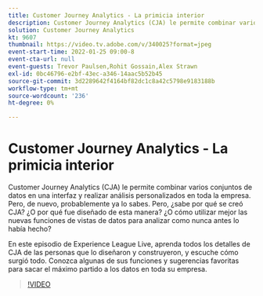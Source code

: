 ```yaml
---
title: Customer Journey Analytics - La primicia interior
description: Customer Journey Analytics (CJA) le permite combinar varios conjuntos de datos en una interfaz y realizar análisis personalizados en toda la empresa. Pero, de nuevo, probablemente ya lo sabes. Pero, ¿sabe por qué se creó CJA? ¿O por qué fue diseñado de esta manera? ¿O cómo utilizar mejor las nuevas funciones de vistas de datos para analizar como nunca antes lo había hecho? En este episodio de Experience League Live, aprenda todos los detalles de CJA de las personas que lo diseñaron y construyeron, y escuche cómo surgió todo. Conozca algunas de sus funciones y sugerencias favoritas para sacar el máximo partido a los datos en toda su empresa.
solution: Customer Journey Analytics
kt: 9607
thumbnail: https://video.tv.adobe.com/v/340025?format=jpeg
event-start-time: 2022-01-25 09:00-8
event-cta-url: null
event-guests: Trevor Paulsen,Rohit Gossain,Alex Strawn
exl-id: 0bc46796-e2bf-43ec-a346-14aac5b52b45
source-git-commit: 3d2289642f4164bf82dc1c8a42c5798e9183188b
workflow-type: tm+mt
source-wordcount: '236'
ht-degree: 0%

---
```


# Customer Journey Analytics - La primicia interior

Customer Journey Analytics (CJA) le permite combinar varios conjuntos de datos en una interfaz y realizar análisis personalizados en toda la empresa. Pero, de nuevo, probablemente ya lo sabes. Pero, ¿sabe por qué se creó CJA? ¿O por qué fue diseñado de esta manera? ¿O cómo utilizar mejor las nuevas funciones de vistas de datos para analizar como nunca antes lo había hecho?

En este episodio de Experience League Live, aprenda todos los detalles de CJA de las personas que lo diseñaron y construyeron, y escuche cómo surgió todo. Conozca algunas de sus funciones y sugerencias favoritas para sacar el máximo partido a los datos en toda su empresa.

>[!VIDEO](https://video.tv.adobe.com/v/340025/?quality=12&learn=on)
